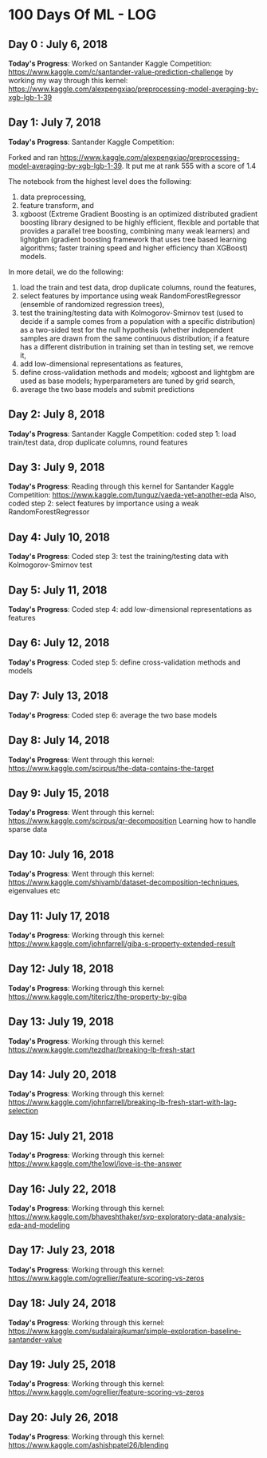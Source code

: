 # 100 Days Of ML - LOG

## Day 0 : July 6, 2018
**Today's Progress**: Worked on Santander Kaggle Competition: https://www.kaggle.com/c/santander-value-prediction-challenge by working my way through this kernel: https://www.kaggle.com/alexpengxiao/preprocessing-model-averaging-by-xgb-lgb-1-39

## Day 1: July 7, 2018
**Today's Progress**: Santander Kaggle Competition: 

Forked and ran https://www.kaggle.com/alexpengxiao/preprocessing-model-averaging-by-xgb-lgb-1-39. It put me at rank 555 with a score of 1.4

The notebook from the highest level does the following: 
1) data preprocessing, 
2) feature transform, and 
3) xgboost (Extreme Gradient Boosting is an optimized distributed gradient boosting library designed to be highly efficient, flexible and portable that provides a parallel tree boosting, combining many weak learners) and lightgbm (gradient boosting framework that uses tree based learning algorithms; faster training speed and higher efficiency than XGBoost) models. 

In more detail, we do the following: 
1) load the train and test data, drop duplicate columns, round the features, 
2) select features by importance using weak RandomForestRegressor (ensemble of randomized regression trees), 
3) test the training/testing data with Kolmogorov-Smirnov test (used to decide if a sample comes from a population with a specific distribution) as a two-sided test for the null hypothesis (whether independent samples are drawn from the same continuous distribution; if a feature has a different distribution in training set than in testing set, we remove it,
4) add low-dimensional representations as features,
5) define cross-validation methods and models; xgboost and lightgbm are used as base models; hyperparameters are tuned by grid search,
6) average the two base models and submit predictions

## Day 2: July 8, 2018
**Today's Progress**: Santander Kaggle Competition: coded step 1: load train/test data, drop duplicate columns, round features

## Day 3: July 9, 2018
**Today's Progress**: Reading through this kernel for Santander Kaggle Competition:
https://www.kaggle.com/tunguz/yaeda-yet-another-eda
Also, coded step 2: select features by importance using a weak RandomForestRegressor

## Day 4: July 10, 2018
**Today's Progress**:
Coded step 3: test the training/testing data with Kolmogorov-Smirnov test

## Day 5: July 11, 2018
**Today's Progress**:
Coded step 4: add low-dimensional representations as features

## Day 6: July 12, 2018
**Today's Progress**:
Coded step 5: define cross-validation methods and models

## Day 7: July 13, 2018
**Today's Progress**:
Coded step 6: average the two base models

## Day 8: July 14, 2018
**Today's Progress**:
Went through this kernel: https://www.kaggle.com/scirpus/the-data-contains-the-target

## Day 9: July 15, 2018
**Today's Progress**:
Went through this kernel: https://www.kaggle.com/scirpus/qr-decomposition Learning how to handle sparse data

## Day 10: July 16, 2018
**Today's Progress**:
Went through this kernel: https://www.kaggle.com/shivamb/dataset-decomposition-techniques, eigenvalues etc

## Day 11: July 17, 2018
**Today's Progress**:
Working through this kernel: https://www.kaggle.com/johnfarrell/giba-s-property-extended-result

## Day 12: July 18, 2018
**Today's Progress**:
Working through this kernel: https://www.kaggle.com/titericz/the-property-by-giba

## Day 13: July 19, 2018
**Today's Progress**:
Working through this kernel: https://www.kaggle.com/tezdhar/breaking-lb-fresh-start

## Day 14: July 20, 2018
**Today's Progress**:
Working through this kernel: https://www.kaggle.com/johnfarrell/breaking-lb-fresh-start-with-lag-selection

## Day 15: July 21, 2018
**Today's Progress**:
Working through this kernel: https://www.kaggle.com/the1owl/love-is-the-answer

## Day 16: July 22, 2018
**Today's Progress**:
Working through this kernel: https://www.kaggle.com/bhaveshthaker/svp-exploratory-data-analysis-eda-and-modeling

## Day 17: July 23, 2018
**Today's Progress**:
Working through this kernel: https://www.kaggle.com/ogrellier/feature-scoring-vs-zeros

## Day 18: July 24, 2018
**Today's Progress**:
Working through this kernel: https://www.kaggle.com/sudalairajkumar/simple-exploration-baseline-santander-value

## Day 19: July 25, 2018
**Today's Progress**:
Working through this kernel: https://www.kaggle.com/ogrellier/feature-scoring-vs-zeros

## Day 20: July 26, 2018
**Today's Progress**:
Working through this kernel: https://www.kaggle.com/ashishpatel26/blending


